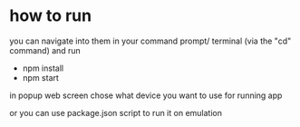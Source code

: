 # how to run
 you can navigate into them in your command prompt/ terminal (via the "cd" command) and run
- npm install
- npm start

in popup web screen chose what device you want to use for running app


or you can use package.json script to run it on emulation
